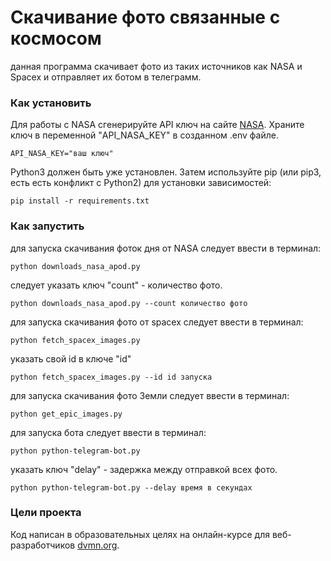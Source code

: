 # Скачивание фото связанные с космосом
данная программа скачивает фото из таких источников как NASA и Spacex и отправляет их ботом в телеграмм.

### Как установить
Для работы с NASA сгенерируйте API ключ на сайте [NASA](https://api.nasa.gov/).
Храните ключ в переменной "API_NASA_KEY" в  созданном .env файле.
```
API_NASA_KEY="ваш ключ"
```
Python3 должен быть уже установлен. Затем используйте pip (или pip3, есть есть конфликт с Python2) для установки зависимостей:
```
pip install -r requirements.txt
```


### Как запустить
для запуска скачивания фоток дня от NASA следует ввести в терминал:
```
python downloads_nasa_apod.py 
```
следует указать ключ "count" - количество фото.
```
python downloads_nasa_apod.py --count количество фото
```


для запуска скачивания фото от spacex следует ввести в терминал:
```
python fetch_spacex_images.py
```
указать свой id в ключе "id"
```
python fetch_spacex_images.py --id id запуска
```


для запуска скачивания фото Земли следует ввести в терминал:
```
python get_epic_images.py
```


для запуска бота следует ввести в терминал:
```
python python-telegram-bot.py
```
указать ключ "delay" - задержка между отправкой всех фото.
```
python python-telegram-bot.py --delay время в секундах
```

### Цели проекта
Код написан в образовательных целях на онлайн-курсе для веб-разработчиков [dvmn.org](https://dvmn.org/).